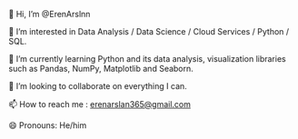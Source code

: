 👋 Hi, I’m @ErenArslnn

👀 I’m interested in Data Analysis / Data Science / Cloud Services / Python / SQL.

🌱 I’m currently learning Python and its data analysis, visualization libraries such as Pandas, NumPy, Matplotlib and Seaborn.

💞️ I’m looking to collaborate on everything I can.

📫 How to reach me : erenarslan365@gmail.com

😄 Pronouns: He/him
